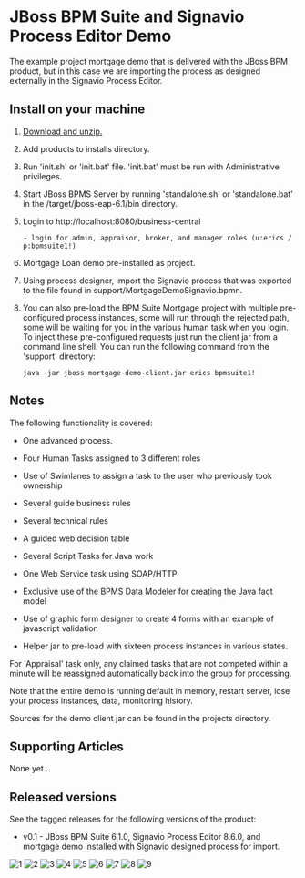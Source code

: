 JBoss BPM Suite and Signavio Process Editor Demo 
================================================
The example project mortgage demo that is delivered with the JBoss BPM product, but in this case we are importing
the process as designed externally in the Signavio Process Editor.


Install on your machine
-----------------------
1. [Download and unzip.](https://github.com/jbossdemocentral/bpms-mortgage-demo/archive/master.zip)

2. Add products to installs directory.

3. Run 'init.sh' or 'init.bat' file. 'init.bat' must be run with Administrative privileges. 

4. Start JBoss BPMS Server by running 'standalone.sh' or 'standalone.bat' in the <path-to-project>/target/jboss-eap-6.1/bin directory.

5. Login to http://localhost:8080/business-central  

    ```
    - login for admin, appraisor, broker, and manager roles (u:erics / p:bpmsuite1!)
    ```

6. Mortgage Loan demo pre-installed as project.

7. Using process designer, import the Signavio process that was exported to the file found in support/MortgageDemoSignavio.bpmn.

8. You can also pre-load the BPM Suite Mortgage project with multiple pre-configured process instances, some will run through the
rejected path, some will be waiting for you in the various human task when you login. To inject these pre-configured
requests just run the client jar from a command line shell. You can run the following command from the 'support' directory:

    ```
   java -jar jboss-mortgage-demo-client.jar erics bpmsuite1!
    ```

Notes
-----
The following functionality is covered:

- One advanced process.

- Four Human Tasks assigned to 3 different roles

- Use of Swimlanes to assign a task to the user who previously took ownership

- Several guide business rules

- Several technical rules

- A guided web decision table

- Several Script Tasks for Java work

- One Web Service task using SOAP/HTTP

- Exclusive use of the BPMS Data Modeler for creating the Java fact model

- Use of graphic form designer to create 4 forms with an example of javascript validation

- Helper jar to pre-load with sixteen process instances in various states.

For 'Appraisal' task only, any claimed tasks that are not competed within a minute will be reassigned automatically back into the group for processing.

Note that the entire demo is running default in memory, restart server, lose your process instances, data, monitoring history.

Sources for the demo client jar can be found in the projects directory.


Supporting Articles
-------------------
None yet...


Released versions
-----------------
See the tagged releases for the following versions of the product:

- v0.1 - JBoss BPM Suite 6.1.0, Signavio Process Editor 8.6.0, and mortgage demo installed with Signavio designed process for import.

![1](https://raw.githubusercontent.com/eschabell/bpms-signavio-integration-demo/master/docs/demo-images/1-signavio-create-new.png)
![2](https://raw.githubusercontent.com/eschabell/bpms-signavio-integration-demo/master/docs/demo-images/2-signavio-name-process.png)
![3](https://raw.githubusercontent.com/eschabell/bpms-signavio-integration-demo/master/docs/demo-images/3-signavio-import-bpmn.png)
![4](https://raw.githubusercontent.com/eschabell/bpms-signavio-integration-demo/master/docs/demo-images/4-signavio-file-import.png)
![5](https://raw.githubusercontent.com/eschabell/bpms-signavio-integration-demo/master/docs/demo-images/5-signavio-bpmn-imported.png)
![6](https://raw.githubusercontent.com/eschabell/bpms-signavio-integration-demo/master/docs/demo-images/6-signavio-replace-existing.png)
![7](https://raw.githubusercontent.com/eschabell/bpms-signavio-integration-demo/master/docs/demo-images/7-signavio-imported-results.png)
![8](https://raw.githubusercontent.com/eschabell/bpms-signavio-integration-demo/master/docs/demo-images/8-signavio-description-node.png)
![9](https://raw.githubusercontent.com/eschabell/bpms-signavio-integration-demo/master/docs/demo-images/9-signavio-credit-service.png)
